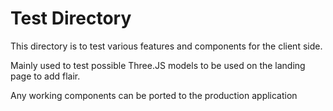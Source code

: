 # Test Directory

This directory is to test various features and components for the client side.

Mainly used to test possible Three.JS models to be used on the landing page to add flair.

Any working components can be ported to the production application

